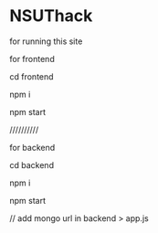 # NSUThack
for running this site 

for frontend

cd frontend

npm i

npm start

//////////

for backend

cd backend

npm i 

npm start

// add mongo url in backend > app.js
